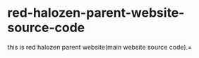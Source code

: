 # red-halozen-parent-website-source-code
this is red halozen parent website(main website source code).=

